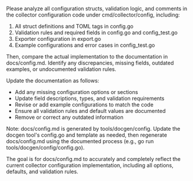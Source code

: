 Please analyze all configuration structs, validation logic, and comments in the collector configuration code under cmd/collector/config, including:

1. All struct definitions and TOML tags in config.go
2. Validation rules and required fields in config.go and config_test.go
3. Exporter configuration in export.go
4. Example configurations and error cases in config_test.go

Then, compare the actual implementation to the documentation in docs/config.md. Identify any discrepancies, missing fields, outdated examples, or undocumented validation rules.

Update the documentation as follows:
- Add any missing configuration options or sections
- Update field descriptions, types, and validation requirements
- Revise or add example configurations to match the code
- Ensure all validation rules and default values are documented
- Remove or correct any outdated information

Note: docs/config.md is generated by tools/docgen/config. Update the docgen tool's config.go and template as needed, then regenerate docs/config.md using the documented process (e.g., go run tools/docgen/config/config.go).

The goal is for docs/config.md to accurately and completely reflect the current collector configuration implementation, including all options, defaults, and validation rules.
